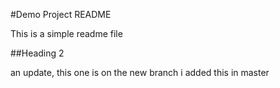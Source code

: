 #Demo Project README

This is a simple readme file

##Heading 2

an update, this one is on the new branch
i added this in master